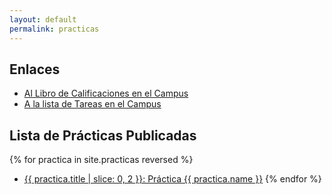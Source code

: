 ```yaml
---
layout: default
permalink: practicas
---
```


## Enlaces

* [Al Libro de Calificaciones en el Campus]({{site.calificador}})
* [A la lista de Tareas en el Campus]({{site.tareas}})

## Lista de Prácticas Publicadas

{% for practica in site.practicas reversed %}
*  <a href="{{ practica.myurl }}">{{ practica.title | slice: 0, 2  }}: Práctica {{ practica.name }}</a>
{% endfor %}

